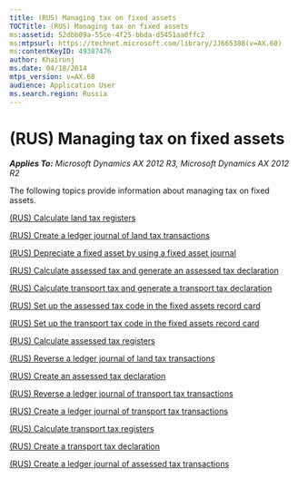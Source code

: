 ```yaml
---
title: (RUS) Managing tax on fixed assets
TOCTitle: (RUS) Managing tax on fixed assets
ms:assetid: 52dbb09a-55ce-4f25-bbda-d5451aa0ffc2
ms:mtpsurl: https://technet.microsoft.com/library/JJ665388(v=AX.60)
ms:contentKeyID: 49387476
author: Khairunj
ms.date: 04/18/2014
mtps_version: v=AX.60
audience: Application User
ms.search.region: Russia
---
```


# (RUS) Managing tax on fixed assets 


_**Applies To:** Microsoft Dynamics AX 2012 R3, Microsoft Dynamics AX 2012 R2_

The following topics provide information about managing tax on fixed assets.

[(RUS) Calculate land tax registers](rus-calculate-land-tax-registers.md)

[(RUS) Create a ledger journal of land tax transactions](rus-create-a-ledger-journal-of-land-tax-transactions.md)

[(RUS) Depreciate a fixed asset by using a fixed asset journal](rus-depreciate-a-fixed-asset-by-using-a-fixed-asset-journal.md)

[(RUS) Calculate assessed tax and generate an assessed tax declaration](rus-calculate-assessed-tax-and-generate-an-assessed-tax-declaration.md)

[(RUS) Calculate transport tax and generate a transport tax declaration](rus-calculate-transport-tax-and-generate-a-transport-tax-declaration.md)

[(RUS) Set up the assessed tax code in the fixed assets record card](rus-set-up-the-assessed-tax-code-in-the-fixed-assets-record-card.md)

[(RUS) Set up the transport tax code in the fixed assets record card](rus-set-up-the-transport-tax-code-in-the-fixed-assets-record-card.md)

[(RUS) Calculate assessed tax registers](rus-calculate-assessed-tax-registers.md)

[(RUS) Reverse a ledger journal of land tax transactions](rus-reverse-a-ledger-journal-of-land-tax-transactions.md)

[(RUS) Create an assessed tax declaration](rus-create-an-assessed-tax-declaration.md)

[(RUS) Reverse a ledger journal of transport tax transactions](rus-reverse-a-ledger-journal-of-transport-tax-transactions.md)

[(RUS) Create a ledger journal of transport tax transactions](rus-create-a-ledger-journal-of-transport-tax-transactions.md)

[(RUS) Calculate transport tax registers](rus-calculate-transport-tax-registers.md)

[(RUS) Create a transport tax declaration](rus-create-a-transport-tax-declaration.md)

[(RUS) Create a ledger journal of assessed tax transactions](rus-create-a-ledger-journal-of-assessed-tax-transactions.md)

  


